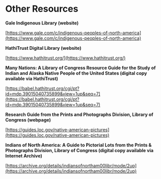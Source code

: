 # Other Resources

**Gale Indigenous Library (website)**

[https://www.gale.com/c/indigenous-peoples-of-north-america](https://www.gale.com/c/indigenous-peoples-of-north-america)

**HathiTrust Digital Library (website)**

[https://www.hathitrust.org/](https://www.hathitrust.org/)

**Many Nations: A Library of Congress Resource Guide for the Study of Indian and Alaska Native People of the United States (digital copy available via HathiTrust)**

[https://babel.hathitrust.org/cgi/pt?id=mdp.39015040735899&view=1up&seq=7](https://babel.hathitrust.org/cgi/pt?id=mdp.39015040735899&view=1up&seq=7)

**Research Guide from the Prints and Photographs Division, Library of Congress (webpage)**

[https://guides.loc.gov/native-american-pictures](https://guides.loc.gov/native-american-pictures)

**Indians of North America: A Guide to Pictorial Lots from the Prints & Photographs Division, Library of Congress (digital copy available via Internet Archive)**

[https://archive.org/details/indiansofnortham00libr/mode/2up](https://archive.org/details/indiansofnortham00libr/mode/2up)
